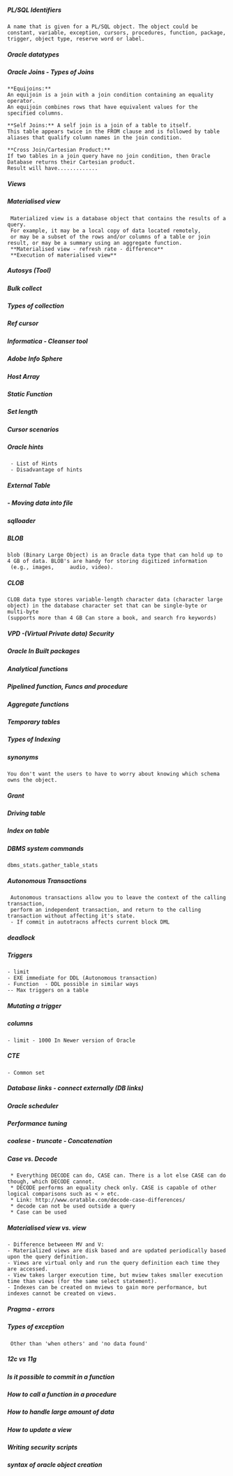##### PL/SQL Identifiers
```
A name that is given for a PL/SQL object. The object could be constant, variable, exception, cursors, procedures, function, package, trigger, object type, reserve word or label.
```
##### Oracle datatypes
##### Oracle Joins - Types of Joins
```
**Equijoins:**
An equijoin is a join with a join condition containing an equality operator. 
An equijoin combines rows that have equivalent values for the specified columns. 

**Self Joins:** A self join is a join of a table to itself. 
This table appears twice in the FROM clause and is followed by table aliases that qualify column names in the join condition.

**Cross Join/Cartesian Product:**
If two tables in a join query have no join condition, then Oracle Database returns their Cartesian product. 
Result will have.............
```
##### Views
##### Materialised view 
```
 Materialized view is a database object that contains the results of a query. 
 For example, it may be a local copy of data located remotely, 
 or may be a subset of the rows and/or columns of a table or join result, or may be a summary using an aggregate function.
 **Materialised view - refresh rate - difference**
 **Execution of materialised view**
```
##### Autosys (Tool)
##### Bulk collect
##### Types of collection
##### Ref cursor
##### Informatica - Cleanser tool
##### Adobe Info Sphere
##### Host Array
##### Static Function
##### Set length
##### Cursor scenarios 
##### Oracle hints
```
 - List of Hints  
 - Disadvantage of hints
```
##### External Table
##### - Moving data into file
##### sqlloader
##### BLOB
```
blob (Binary Large Object) is an Oracle data type that can hold up to 4 GB of data. BLOB's are handy for storing digitized information 
 (e.g., images, 	audio, video).
 ```
##### CLOB
```
CLOB data type stores variable-length character data (character large object) in the database character set that can be single-byte or multi-byte 
(supports more than 4 GB Can store a book, and search fro keywords)
```
##### VPD -(Virtual Private data) Security
##### Oracle In Built packages
##### Analytical functions
##### Pipelined function, Funcs and procedure
##### Aggregate functions
##### Temporary tables
##### Types of Indexing
##### synonyms 
```
You don't want the users to have to worry about knowing which schema owns the object.
```
##### Grant
##### Driving table
##### Index on table
##### DBMS system commands
```
dbms_stats.gather_table_stats
```
##### Autonomous Transactions
```
 Autonomous transactions allow you to leave the context of the calling transaction, 
 perform an independent transaction, and return to the calling transaction without affecting it's state.
 - If commit in autotracns affects current block DML 
```
##### deadlock
##### Triggers
```
- limit  
- EXE immediate for DDL (Autonomous transaction)
- Function  - DDL possible in similar ways
-- Max triggers on a table
```
##### Mutating a  trigger
##### columns 
```
- limit - 1000 In Newer version of Oracle
```
##### CTE 
```
- Common set 
```
##### Database links - connect externally (DB links)
##### Oracle scheduler
##### Performance tuning
##### coalese - truncate - Concatenation
##### Case vs. Decode
```
 * Everything DECODE can do, CASE can. There is a lot else CASE can do though, which DECODE cannot. 
 * DECODE performs an equality check only. CASE is capable of other logical comparisons such as < > etc.
 * Link: http://www.oratable.com/decode-case-differences/
 * decode can not be used outside a query
 * Case can be used
```
##### Materialised view vs. view
```
- Difference betweeen MV and V:
- Materialized views are disk based and are updated periodically based upon the query definition.
- Views are virtual only and run the query definition each time they are accessed.
- View takes larger execution time, but mview takes smaller execution time than views (for the same select statement).
- Indexes can be created on mviews to gain more performance, but indexes cannot be created on views.
```
##### Pragma - errors
##### Types of exception
```
 Other than 'when others' and 'no data found'
```
##### 12c vs 11g
##### Is it possible to commit in a function
##### How to call a function in a procedure
##### How to handle large amount of data  
##### How to update a view


##### Writing security scripts
##### syntax of oracle object creation
